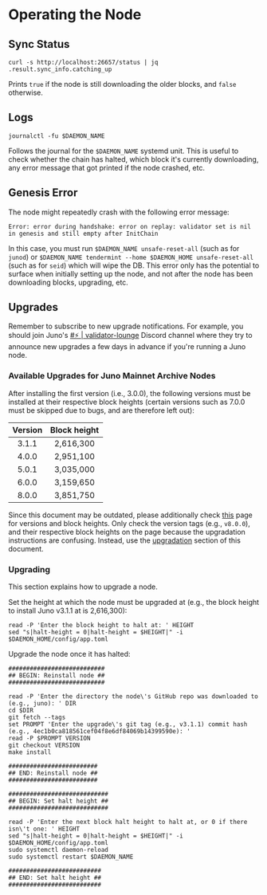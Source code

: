 # Operating the Node

## Sync Status

```shell
curl -s http://localhost:26657/status | jq .result.sync_info.catching_up
```

Prints `true` if the node is still downloading the older blocks, and `false` otherwise.

## Logs

```shell
journalctl -fu $DAEMON_NAME
```

Follows the journal for the `$DAEMON_NAME` systemd unit. This is useful to check whether the chain has halted, which block it's currently downloading, any error message that got printed if the node crashed, etc.

## Genesis Error

The node might repeatedly crash with the following error message:

```
Error: error during handshake: error on replay: validator set is nil in genesis and still empty after InitChain
```

In this case, you must run `$DAEMON_NAME unsafe-reset-all` (such as for `junod`) or `$DAEMON_NAME tendermint --home $DAEMON_HOME unsafe-reset-all` (such as for `seid`) which will wipe the DB. This error only has the potential to surface when initially setting up the node, and not after the node has been downloading blocks, upgrading, etc.

## Upgrades

Remember to subscribe to new upgrade notifications. For example, you should join Juno's [#⚡ | validator-lounge](https://discord.com/channels/816256689078403103/816263136491339867) Discord channel where they try to announce new upgrades a few days in advance if you're running a Juno node.

### Available Upgrades for Juno Mainnet Archive Nodes

After installing the first version (i.e., 3.0.0), the following versions must be installed at their respective block heights (certain versions such as 7.0.0 must be skipped due to bugs, and are therefore left out):

|Version|Block height|
|:---:|:---:|
|3.1.1|2,616,300|
|4.0.0|2,951,100|
|5.0.1|3,035,000|
|6.0.0|3,159,650|
|8.0.0|3,851,750|

Since this document may be outdated, please additionally check [this](https://docs.junonetwork.io/validators/mainnet-upgrades) page for versions and block heights. Only check the version tags (e.g., `v8.0.0`), and their respective block heights on the page because the upgradation instructions are confusing. Instead, use the [upgradation](#upgrading) section of this document.

### Upgrading

This section explains how to upgrade a node.

Set the height at which the node must be upgraded at (e.g., the block height to install Juno v3.1.1 at is 2,616,300):

 ```shell
 read -P 'Enter the block height to halt at: ' HEIGHT
 sed "s|halt-height = 0|halt-height = $HEIGHT|" -i $DAEMON_HOME/config/app.toml
 ```

Upgrade the node once it has halted:

```shell
###########################
## BEGIN: Reinstall node ##
###########################

read -P 'Enter the directory the node\'s GitHub repo was downloaded to (e.g., juno): ' DIR
cd $DIR
git fetch --tags
set PROMPT 'Enter the upgrade\'s git tag (e.g., v3.1.1) commit hash (e.g., 4ec1b0ca818561cef04f8e6df84069b14399590e): '
read -P $PROMPT VERSION
git checkout VERSION
make install

#########################
## END: Reinstall node ##
#########################

############################
## BEGIN: Set halt height ##
############################

read -P 'Enter the next block halt height to halt at, or 0 if there isn\'t one: ' HEIGHT
sed "s|halt-height = 0|halt-height = $HEIGHT|" -i $DAEMON_HOME/config/app.toml
sudo systemctl daemon-reload
sudo systemctl restart $DAEMON_NAME

##########################
## END: Set halt height ##
##########################
```
